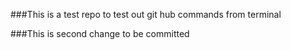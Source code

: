 ###This is a test repo to test out git hub commands from terminal

###This is second change to be committed